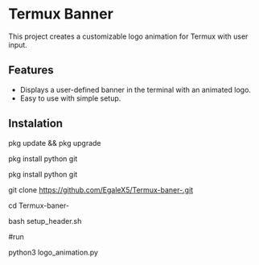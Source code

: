 # Termux Banner

This project creates a customizable logo animation for Termux with user input.

## Features
- Displays a user-defined banner in the terminal with an animated logo.
- Easy to use with simple setup.

## Instalation 

   pkg update && pkg upgrade
   
   pkg install python git
   
pkg install python git

git clone https://github.com/EgaleX5/Termux-baner-.git

cd Termux-baner-

bash setup_header.sh

#run

python3 logo_animation.py
